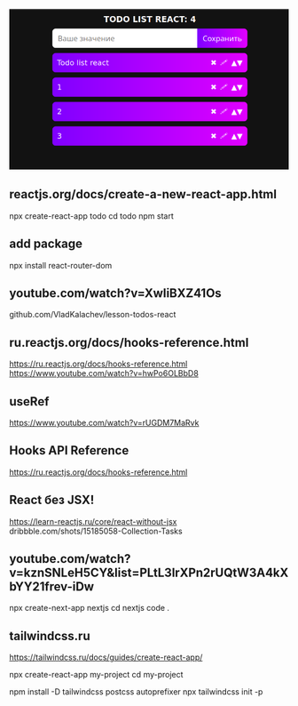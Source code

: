 ![todo_list_react](https://github.com/otolaa/todo_react/blob/main/public/todo_list_react.png "todo_list_react") 

## reactjs.org/docs/create-a-new-react-app.html
npx create-react-app todo
cd todo
npm start

## add package
npx install react-router-dom

## youtube.com/watch?v=XwIiBXZ41Os
github.com/VladKalachev/lesson-todos-react

## ru.reactjs.org/docs/hooks-reference.html
https://ru.reactjs.org/docs/hooks-reference.html
https://www.youtube.com/watch?v=hwPo6OLBbD8

##  useRef
https://www.youtube.com/watch?v=rUGDM7MaRvk

## Hooks API Reference
https://ru.reactjs.org/docs/hooks-reference.html


## React без JSX!
https://learn-reactjs.ru/core/react-without-jsx
dribbble.com/shots/15185058-Collection-Tasks


## youtube.com/watch?v=kznSNLeH5CY&list=PLtL3lrXPn2rUQtW3A4kXbYY21frev-iDw
npx create-next-app nextjs
cd nextjs
code .


## tailwindcss.ru
https://tailwindcss.ru/docs/guides/create-react-app/

npx create-react-app my-project
cd my-project

npm install -D tailwindcss postcss autoprefixer
npx tailwindcss init -p